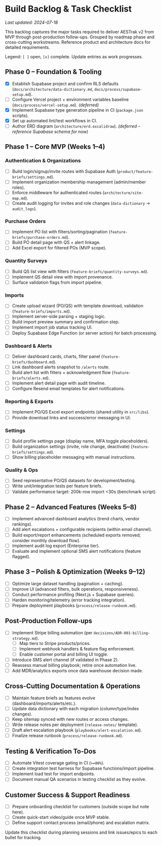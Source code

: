 # Build Backlog & Task Checklist

_Last updated: 2024-07-18_

This backlog captures the major tasks required to deliver AESTrak v2 from MVP through post-production follow-ups. Grouped by roadmap phase and cross-cutting workstreams. Reference product and architecture docs for detailed requirements.

Legend: `[ ]` open, `[x]` complete. Update entries as work progresses.

## Phase 0 – Foundation & Tooling

- [x] Establish Supabase project and confirm RLS defaults (`docs/architecture/data-dictionary.md`, `docs/process/supabase-setup.md`).
- [ ] Configure Vercel project + environment variables baseline (`docs/process/vercel-setup.md`). _(deferred)_
- [x] Implement Supabase type generation pipeline in CI (`package.json` scripts).
- [x] Set up automated lint/test workflows in CI.
- [ ] Author ERD diagram (`architecture/erd.excalidraw`). _(deferred – reference Supabase schema for now)_

## Phase 1 – Core MVP (Weeks 1–4)

### Authentication & Organizations

- [ ] Build login/signup/invite routes with Supabase Auth (`product/feature-briefs/settings.md`).
- [ ] Implement organization membership management (admin/member roles).
- [ ] Enforce middleware for authenticated routes (`architecture/site-map.md`).
- [ ] Create audit logging for invites and role changes (`data-dictionary` → `audit_logs`).

### Purchase Orders

- [ ] Implement PO list with filters/sorting/pagination (`feature-briefs/purchase-orders.md`).
- [ ] Build PO detail page with QS + alert linkage.
- [ ] Add Excel export for filtered POs (MVP scope).

### Quantity Surveys

- [ ] Build QS list view with filters (`feature-briefs/quantity-surveys.md`).
- [ ] Implement QS detail view with import provenance.
- [ ] Surface validation flags from import pipeline.

### Imports

- [ ] Create upload wizard (PO/QS) with template download, validation (`feature-briefs/imports.md`).
- [ ] Implement server-side parsing + staging logic.
- [ ] Build import preview summary and confirmation step.
- [ ] Implement import job status tracking UI.
- [ ] Deploy Supabase Edge Function (or server action) for batch processing.

### Dashboard & Alerts

- [ ] Deliver dashboard cards, charts, filter panel (`feature-briefs/dashboard.md`).
- [ ] Link dashboard alerts snapshot to `/alerts` route.
- [ ] Build alert list with filters + acknowledgment flow (`feature-briefs/alerts.md`).
- [ ] Implement alert detail page with audit timeline.
- [ ] Configure Resend email templates for alert notifications.

### Reporting & Exports

- [ ] Implement PO/QS Excel export endpoints (shared utility in `src/libs`).
- [ ] Provide download links and success/error messaging in UI.

### Settings

- [ ] Build profile settings page (display name, MFA toggle placeholders).
- [ ] Build organization settings (invite, role change, deactivate) (`feature-briefs/settings.md`).
- [ ] Show billing placeholder messaging with manual instructions.

### Quality & Ops

- [ ] Seed representative PO/QS datasets for development/testing.
- [ ] Write unit/integration tests per feature briefs.
- [ ] Validate performance target: 200k-row import <30s (benchmark script).

## Phase 2 – Advanced Features (Weeks 5–8)

- [ ] Implement advanced dashboard analytics (trend charts, vendor rankings).
- [ ] Add alert escalations + configurable recipients (within email channel).
- [ ] Build export/report enhancements (scheduled exports removed; consider monthly download flow).
- [ ] Implement audit log export (Enterprise tier).
- [ ] Evaluate and implement optional SMS alert notifications (feature flagged).

## Phase 3 – Polish & Optimization (Weeks 9–12)

- [ ] Optimize large dataset handling (pagination + caching).
- [ ] Improve UI (advanced filters, bulk operations, responsiveness).
- [ ] Conduct performance profiling (Next.js + Supabase queries).
- [ ] Harden monitoring/telemetry (error tracking integration).
- [ ] Prepare deployment playbooks (`process/release-runbook.md`).

## Post-Production Follow-ups

- [ ] Implement Stripe billing automation (per `decisions/ADR-001-billing-strategy.md`).
  - [ ] Map tiers to Stripe products/prices.
  - [ ] Implement webhook handlers & feature flag enforcement.
  - [ ] Enable customer portal and billing UI toggle.
- [ ] Introduce SMS alert channel (if validated in Phase 2).
- [ ] Reassess manual billing playbook; retire once automation live.
- [ ] Add MDR/analytics exports once data warehouse decision made.

## Cross-Cutting Documentation & Operations

- [ ] Maintain feature briefs as features evolve (dashboard/imports/alerts/etc.).
- [ ] Update data dictionary with each migration (column/type/index changes).
- [ ] Keep sitemap synced with new routes or access changes.
- [ ] Write release notes per deployment (`release-notes/` template).
- [ ] Draft alert escalation playbook (`playbooks/alert-escalation.md`).
- [ ] Finalize release runbook (`process/release-runbook.md`).

## Testing & Verification To-Dos

- [ ] Automate Vitest coverage gating in CI (`>=80%`).
- [ ] Create integration test harness for Supabase functions/import pipeline.
- [ ] Implement load test for import endpoints.
- [ ] Document manual QA scenarios in testing checklist as they evolve.

## Customer Success & Support Readiness

- [ ] Prepare onboarding checklist for customers (outside scope but note here).
- [ ] Create quick-start video/guide once MVP stable.
- [ ] Define support contact process (email/phone) and escalation matrix.

Update this checklist during planning sessions and link issues/epics to each bullet for tracking.
